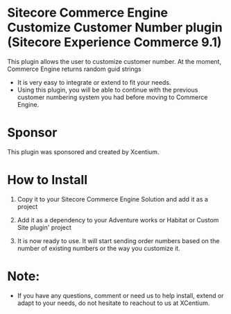 ﻿
Sitecore Commerce Engine Customize Customer Number plugin (Sitecore Experience Commerce 9.1)
======================================

This plugin allows the user to customize customer number. At the moment, Commerce Engine returns random guid strings 
- It is very easy to integrate or extend to fit your needs.
- Using this plugin, you will be able to continue with the previous customer numbering system you had before moving to Commerce Engine.


Sponsor
=======
This plugin was sponsored and created by Xcentium.

How to Install
==============

1. Copy it to your Sitecore Commerce Engine Solution and add it as a project 


2. Add it as a dependency to your Adventure works or Habitat or Custom Site plugin' project


3. It is now ready to use. It will start sending order numbers based on the number of existing numbers or the way you customize it. 

Note:
=====

- If you have any questions, comment or need us to help install, extend or adapt to your needs, do not hesitate to reachout to us at XCentium.




